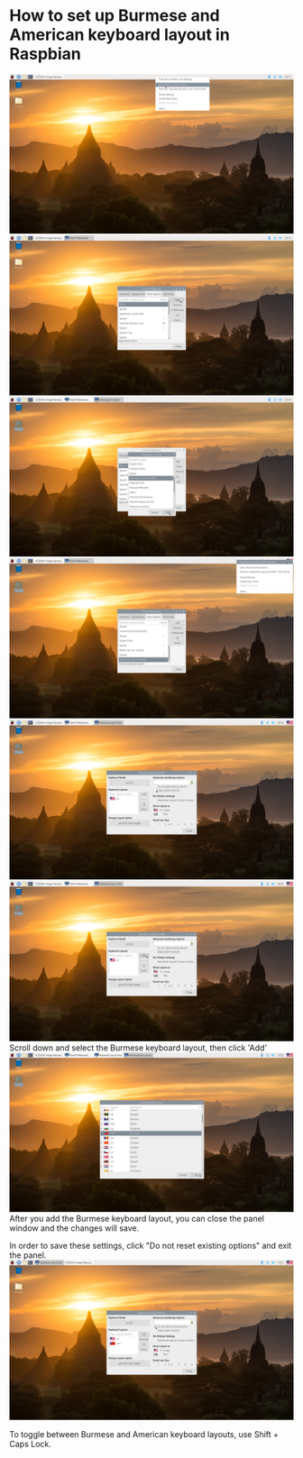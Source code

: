 # How to set up Burmese and American keyboard layout in Raspbian



![Dis hyperlink](1.png)
![Dis hyperlink](2.png)
![Dis hyperlink](3.png)
![Dis hyperlink](4.png)
![Dis hyperlink](5.png)
![Dis hyperlink](6.png)
Scroll down and select the Burmese keyboard layout, then click 'Add'
![Dis hyperlink](7.png)
After you add the Burmese keyboard layout, you can close the panel window and the changes will save.

In order to save these settings, click "Do not reset existing options" and exit the panel.
![Dis hyperlink](8.png)


To toggle between Burmese and American keyboard layouts, use Shift + Caps Lock.
